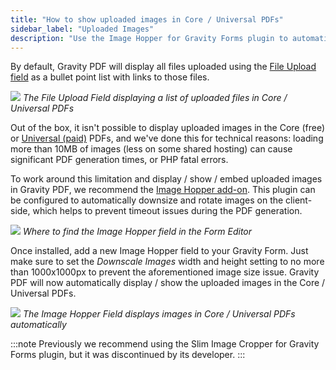 ```yaml
---
title: "How to show uploaded images in Core / Universal PDFs"
sidebar_label: "Uploaded Images"
description: "Use the Image Hopper for Gravity Forms plugin to automatically display uploaded images in Core / Universal PDFs generated using Gravity PDF."
---
```


By default, Gravity PDF will display all files uploaded using the [File Upload field](https://docs.gravityforms.com/file-upload/) as a bullet point list with links to those files.

![](https://resources.gravitypdf.com/uploads/2018/08/file-upload-field-default.png)
_The File Upload Field displaying a list of uploaded files in Core / Universal PDFs_

Out of the box, it isn't possible to display uploaded images in the Core (free) or <a href="https://gravitypdf.com/template-shop/#universal">Universal (paid)</a> PDFs, and we've done this for technical reasons: loading more than 10MB of images (less on some shared hosting) can cause significant PDF generation times, or PHP fatal errors.

To work around this limitation and display / show / embed uploaded images in Gravity PDF, we recommend the [Image Hopper add-on](https://imagehopper.tech/). This plugin can be configured to automatically downsize and rotate images on the client-side, which helps to prevent timeout issues during the PDF generation.

![](https://resources.imagehopper.tech/uploads/2020/11/form-editor-image-hopper-field-open.png)
_Where to find the Image Hopper field in the Form Editor_

Once installed, add a new Image Hopper field to your Gravity Form. Just make sure to set the *Downscale Images* width and height setting to no more than 1000x1000px to prevent the aforementioned image size issue. Gravity PDF will now automatically display / show the uploaded images in the Core / Universal PDFs.

![](https://resources.gravitypdf.com/uploads/2021/02/Gravity-PDF-Zadani-w-Image-Hopper.png)
_The Image Hopper Field displays images in Core / Universal PDFs automatically_

:::note
Previously we recommend using the Slim Image Cropper for Gravity Forms plugin, but it was discontinued by its developer.
:::
